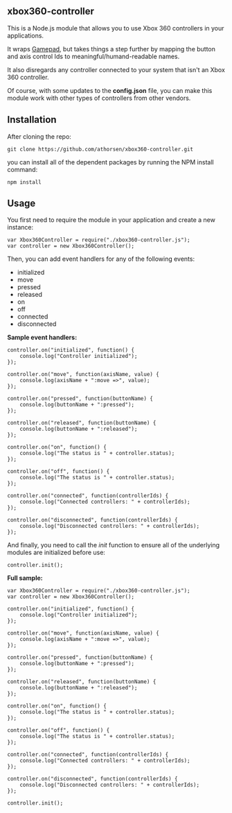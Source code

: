 ## xbox360-controller ##

This is a Node.js module that allows you to use Xbox 360 controllers in your applications.

It wraps [Gamepad](https://github.com/creationix/node-gamepad "Gamepad"), but takes things a step further by mapping the button and axis control Ids to meaningful/humand-readable names.

It also disregards any controller connected to your system that isn't an Xbox 360 controller.

Of course, with some updates to the **config.json** file, you can make this module work with other types of controllers from other vendors.

## Installation ##

After cloning the repo:

    git clone https://github.com/athorsen/xbox360-controller.git

you can install all of the dependent packages by running the NPM install command:

    npm install

## Usage ##

You first need to require the module in your application and create a new instance:

    var Xbox360Controller = require("./xbox360-controller.js");
	var controller = new Xbox360Controller();

Then, you can add event handlers for any of the following events:

- initialized
- move
- pressed
- released
- on
- off
- connected
- disconnected

**Sample event handlers:**

    controller.on("initialized", function() {
		console.log("Controller initialized");
	});

	controller.on("move", function(axisName, value) {
		console.log(axisName + ":move =>", value);
	});

	controller.on("pressed", function(buttonName) {
		console.log(buttonName + ":pressed");
	});

	controller.on("released", function(buttonName) {
		console.log(buttonName + ":released");
	});

	controller.on("on", function() {
		console.log("The status is " + controller.status);
	});

	controller.on("off", function() {
		console.log("The status is " + controller.status);
	});

	controller.on("connected", function(controllerIds) {
		console.log("Connected controllers: " + controllerIds);
	});

	controller.on("disconnected", function(controllerIds) {
		console.log("Disconnected controllers: " + controllerIds);
	});

And finally, you need to call the *init* function to ensure all of the underlying modules are initialized before use:

	controller.init();

**Full sample:**

    var Xbox360Controller = require("./xbox360-controller.js");
	var controller = new Xbox360Controller();

    controller.on("initialized", function() {
		console.log("Controller initialized");
	});

	controller.on("move", function(axisName, value) {
		console.log(axisName + ":move =>", value);
	});

	controller.on("pressed", function(buttonName) {
		console.log(buttonName + ":pressed");
	});

	controller.on("released", function(buttonName) {
		console.log(buttonName + ":released");
	});

	controller.on("on", function() {
		console.log("The status is " + controller.status);
	});

	controller.on("off", function() {
		console.log("The status is " + controller.status);
	});

	controller.on("connected", function(controllerIds) {
		console.log("Connected controllers: " + controllerIds);
	});

	controller.on("disconnected", function(controllerIds) {
		console.log("Disconnected controllers: " + controllerIds);
	});

	controller.init();